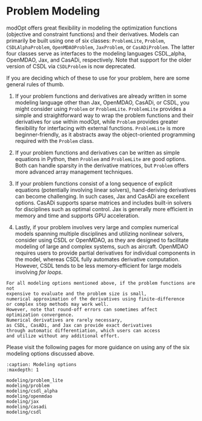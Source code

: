 # Problem Modeling

modOpt offers great flexibility in modeling the optimization functions
(objective and constraint functions) and their derivatives.
Models can primarily be built using one of six classes: 
`ProblemLite`, `Problem`, `CSDLAlphaProblem`, `OpenMDAOProblem`, 
`JaxProblem`, or `CasADiProblem`.
The latter four classes serve as interfaces to the
modeling languages CSDL_alpha, OpenMDAO, Jax, and CasADi, respectively.
Note that support for the older version of CSDL via `CSDLProblem` 
is now deprecated.

If you are deciding which of these to use for your problem, here are some
general rules of thumb.

1. If your problem functions and derivatives are already written in some 
modeling language other than Jax, OpenMDAO, CasADi, or CSDL,
you might consider using `Problem` or `ProblemLite`.
`ProblemLite` provides a simple and straightforward way to wrap 
the problem functions and their derivatives for use within modOpt,
while `Problem` provides greater flexibility for interfacing with external functions.
`ProblemLite` is more beginner-friendly, as it abstracts away the
object-oriented programming required with the `Problem` class.

2. If your problem functions and derivatives can be written as simple equations
in Python, then `Problem` and `ProblemLite` are good options.
Both can handle sparsity in the derivative matrices, but `Problem` offers
more advanced array management techniques.

3. If your problem functions consist of a long sequence of explicit equations
(potentially involving linear solvers), hand-deriving derivatives 
can become challenging.
In such cases, Jax and CasADi are excellent options.
CasADi supports sparse matrices and includes built-in solvers for disciplines 
such as optimal control.
Jax is generally more efficient in memory and time and supports GPU acceleration.

4. Lastly, if your problem involves very large and complex numerical models
spanning multiple disciplines and utilizing nonlinear solvers,
consider using CSDL or OpenMDAO, as they are designed to facilitate modeling of 
large and complex systems, such as aircraft.
OpenMDAO requires users to provide partial derivatives for individual components
in the model, whereas CSDL fully automates derivative computation.
However, CSDL tends to be less memory-efficient for large models involving *for loops*.

```{note}
For all modeling options mentioned above, if the problem functions are not 
expensive to evaluate and the problem size is small,
numerical approximation of the derivatives using finite-difference 
or complex step methods may work well.
However, note that round-off errors can sometimes affect 
optimization convergence.
Numerical derivatives are rarely necessary, 
as CSDL, CasADi, and Jax can provide exact derivatives
through automatic differentiation, which users can access 
and utilize without any additional effort.
```

Please visit the following pages for more guidance on using any
of the six modeling options discussed above.

```{toctree}
:caption: Modeling options
:maxdepth: 1

modeling/problem_lite
modeling/problem
modeling/csdl_alpha
modeling/openmdao
modeling/jax
modeling/casadi
modeling/csdl
```